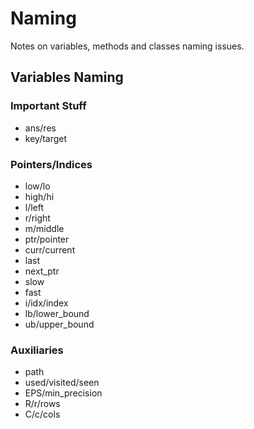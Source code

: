 # Naming

Notes on variables, methods and classes naming issues.

## Variables Naming

### Important Stuff

* ans/res
* key/target

### Pointers/Indices

* low/lo
* high/hi
* l/left
* r/right
* m/middle
* ptr/pointer
* curr/current
* last
* next_ptr
* slow
* fast
* i/idx/index
* lb/lower_bound
* ub/upper_bound

### Auxiliaries

* path
* used/visited/seen
* EPS/min_precision
* R/r/rows
* C/c/cols
